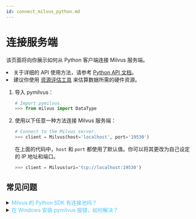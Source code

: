 ```yaml
---
id: connect_milvus_python.md
---
```


# 连接服务端

该页面将向你展示如何从 Python 客户端连接 Milvus 服务端。 

<div class="alert note">
<li>关于详细的 API 使用方法，请参考 <a href="https://github.com/milvus-io/pymilvus">Python API 文档</a>。</li>
<li>建议你使用 <a href="https://milvus.io/tools/sizing">资源评估工具</a> 来估算数据所需的硬件资源。</li>
</div>


1. 导入 pymilvus：

   ```python
   # Import pymilvus.
   >>> from milvus import DataType
   ```

2. 使用以下任意一种方法连接 Milvus 服务端：

   ```python
   # Connect to the Milvus server.
   >>> client = Milvus(host='localhost', port='19530')
   ```

   <div class="alert note">
   在上面的代码中，<code>host</code> 和 <code>port</code> 都使用了默认值。你可以将其更改为自己设定的 IP 地址和端口。
   </div>

   ```python
   >>> client = Milvus(uri='tcp://localhost:19530')
   ```

## 常见问题

<details>
<summary><font color="#4fc4f9">Milvus 的 Python SDK 有连接池吗？</font></summary>
Milvus v0.9.0 及更高版本对应的 Python SDK 有连接池。连接池的默认连接数量没有上限。
</details>
<details>
<summary><font color="#4fc4f9">在 Windows 安装 pymilvus 报错，如何解决？</font></summary>
可以尝试在 Conda 环境下安装。
</details>
